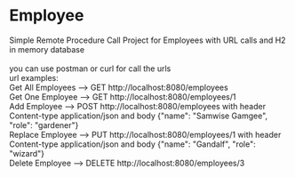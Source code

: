 # Employee
Simple Remote Procedure Call Project for Employees with URL calls and H2 in memory database<br />
<br />
you can use postman or curl for call the urls<br />
url examples:<br />
Get All Employees --> GET http://localhost:8080/employees<br />
Get One Employee --> GET http://localhost:8080/employees/1 <br />
Add Employee --> POST http://localhost:8080/employees with header Content-type application/json and body {"name": "Samwise Gamgee", "role": "gardener"}<br />
Replace Employee --> PUT http://localhost:8080/employees/1 with header Content-type application/json and body {"name": "Gandalf", "role": "wizard"}<br />
Delete Employee --> DELETE http://localhost:8080/employees/3
